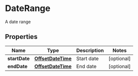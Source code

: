 

# DateRange

A date range
## Properties

Name | Type | Description | Notes
------------ | ------------- | ------------- | -------------
**startDate** | [**OffsetDateTime**](OffsetDateTime.md) | Start date |  [optional]
**endDate** | [**OffsetDateTime**](OffsetDateTime.md) | End date |  [optional]



